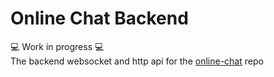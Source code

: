 # Online Chat Backend

💻 Work in progress 💻
<br>
The backend websocket and http api for the [online-chat](https://github.com/nasserkessas/online-chat) repo
